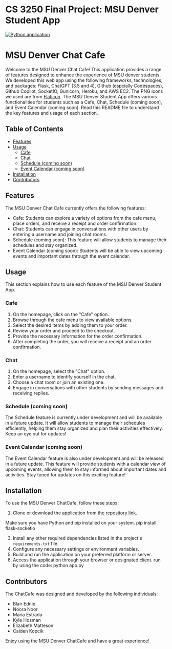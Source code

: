 # CS 3250 Final Project: MSU Denver Student App

[![Python application](https://github.com/cs3250-final-team-5/cs3250-final-team-5/actions/workflows/python-app.yml/badge.svg)](https://github.com/cs3250-final-team-5/cs3250-final-team-5/actions/workflows/python-app.yml)

# MSU Denver Chat Cafe 

Welcome to the MSU Denver Chat Cafe! This application provides a range of features designed to enhance the experience of MSU denver students. We developed this web app using the following frameworks, technologies, and packages: Flask, ChatGPT (3.5 and 4), Github (espcially Codespaces), Github Copilot, SocketIO, Gunicorn, Heroku, and AWS EC2. The PNG icons we used are from [Flaticon](https://flaticon.com). The MSU Denver Student App offers various functionalities for students such as a Cafe, Chat, Schedule (coming soon), and Event Calendar (coming soon). Read this README file to understand the key features and usage of each section. 

## Table of Contents

- [Features](#features)
- [Usage](#usage)
  - [Cafe](#cafe)
  - [Chat](#chat)
  - [Schedule (coming soon)](#schedule-coming-soon)
  - [Event Calendar (coming soon)](#event-calendar-coming-soon)
- [Installation](#installation)
- [Contributors](#contributors)

## Features

The MSU Denver Chat Cafe currently offers the following features:

- Cafe: Students can explore a variety of options from the cafe menu, place orders, and receive a receipt and order confirmation.
- Chat: Students can engage in conversations with other users by entering a username and joining chat rooms.
- Schedule (coming soon): This feature will allow students to manage their schedules and stay organized.
- Event Calendar (coming soon): Students will be able to view upcoming events and important dates through the event calendar.

## Usage

This section explains how to use each feature of the MSU Denver Student App.

### Cafe

1. On the homepage, click on the "Cafe" option.
2. Browse through the cafe menu to view available options.
3. Select the desired items by adding them to your order.
4. Review your order and proceed to the checkout.
5. Provide the necessary information for the order confirmation.
6. After completing the order, you will receive a receipt and an order confirmation.

### Chat

1. On the homepage, select the "Chat" option.
2. Enter a username to identify yourself in the chat.
3. Choose a chat room or join an existing one.
4. Engage in conversations with other students by sending messages and receiving replies.

### Schedule (coming soon)

The Schedule feature is currently under development and will be available in a future update. It will allow students to manage their schedules efficiently, helping them stay organized and plan their activities effectively. Keep an eye out for updates!

### Event Calendar (coming soon)

The Event Calendar feature is also under development and will be released in a future update. This feature will provide students with a calendar view of upcoming events, allowing them to stay informed about important dates and activities. Stay tuned for updates on this exciting feature!

## Installation

To use the MSU Denver ChatCafe, follow these steps:

1. Clone or download the application from the [repository link](https://github.com/cs3250-final-team-5/cs3250-final-team-5.git).

Make sure you have Python and pip installed on your system.
pip install flask-socketio

3. Install any other required dependencies listed in the project's `requirements.txt` file.
4. Configure any necessary settings or environment variables.
5. Build and run the application on your preferred platform or server.
6. Access the application through your browser or designated client.
run by using the code:
python app.py


## Contributors

The ChatCafe was designed and developed by the following individuals:

- Blair Ednie
- Noora Noor
- Maria Estrada
- Kyle Hosman
- Elizabeth Matteson
- Caiden Kopcik

Enjoy using the MSU Denver ChatCafe and have a great experience!

